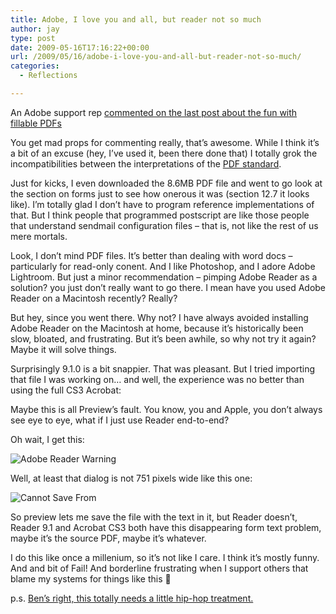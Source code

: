 ```yaml
---
title: Adobe, I love you and all, but reader not so much
author: jay
type: post
date: 2009-05-16T17:16:22+00:00
url: /2009/05/16/adobe-i-love-you-and-all-but-reader-not-so-much/
categories:
  - Reflections

---
```

An Adobe support rep [commented on the last post about the fun with fillable PDFs][1]

You get mad props for commenting really, that’s awesome. While I think it’s a bit of an excuse (hey, I’ve used it, been there done that) I totally grok the incompatibilities between the interpretations of the [PDF standard][2].

Just for kicks, I even downloaded the 8.6MB PDF file and went to go look at the section on forms just to see how onerous it was (section 12.7 it looks like). I’m totally glad I don’t have to program reference implementations of that. But I think people that programmed postscript are like those people that understand sendmail configuration files &#8211; that is, not like the rest of us mere mortals.

Look, I don’t mind PDF files. It’s better than dealing with word docs &#8211; particularly for read-only conent. And I like Photoshop, and I adore Adobe Lightroom. But just a minor recommendation &#8211; pimping Adobe Reader as a solution? you just don’t really want to go there. I mean have you used Adobe Reader on a Macintosh recently? Really?

But hey, since you went there. Why not? I have always avoided installing Adobe Reader on the Macintosh at home, because it’s historically been slow, bloated, and frustrating. But it’s been awhile, so why not try it again? Maybe it will solve things.

Surprisingly 9.1.0 is a bit snappier. That was pleasant. But I tried importing that file I was working on… and well, the experience was no better than using the full CS3 Acrobat:

Maybe this is all Preview’s fault. You know, you and Apple, you don’t always see eye to eye, what if I just use Reader end-to-end?

Oh wait, I get this:

![Adobe Reader Warning][3]

Well, at least that dialog is not 751 pixels wide like this one:

![Cannot Save From][4]

So preview lets me save the file with the text in it, but Reader doesn’t, Reader 9.1 and Acrobat CS3 both have this disappearing form text problem, maybe it’s the source PDF, maybe it’s whatever.

I do this like once a millenium, so it’s not like I care. I think it’s mostly funny. And and bit of Fail! And borderline frustrating when I support others that blame my systems for things like this 🙂

p.s. [Ben’s right, this totally needs a little hip-hop treatment.][5]

 [1]: https://rambleon.org/2009/05/15/let-me-tell-you-how-i-hate-technology-today/#comment-344
 [2]: http://www.adobe.com/devnet/pdf/pdf_reference.html
 [3]: https://cdn.rambleon.org/migrate/2009/05/adobe-readerscreensnapz004.png (Adobe Reader Warning)
 [4]: https://cdn.rambleon.org/migrate/2009/05/adobe-readerscreensnapz001-300x81.png (Cannot Save From)
 [5]: http://friendfeed.com/jasonadamyoung/f760d3c8/acrobat-absurdity-desktop